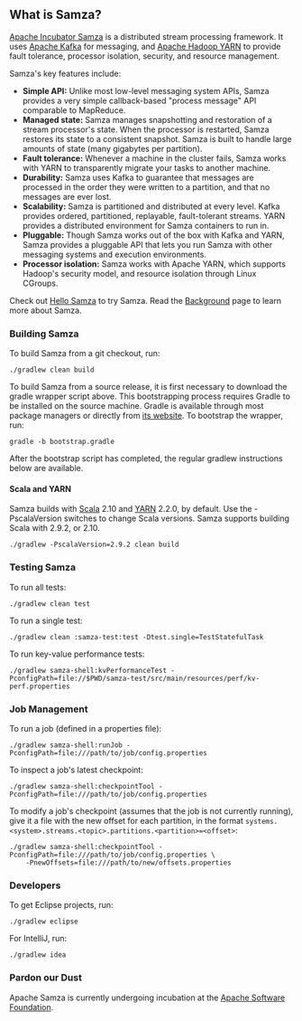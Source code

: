 ## What is Samza?

[Apache Incubator Samza](http://samza.incubator.apache.org/) is a distributed stream processing framework. It uses [Apache Kafka](http://kafka.apache.org) for messaging, and [Apache Hadoop YARN](http://hadoop.apache.org/docs/current/hadoop-yarn/hadoop-yarn-site/YARN.html) to provide fault tolerance, processor isolation, security, and resource management.

Samza's key features include:

* **Simple API:** Unlike most low-level messaging system APIs, Samza provides a very simple callback-based "process message" API comparable to MapReduce.
* **Managed state:** Samza manages snapshotting and restoration of a stream processor's state. When the processor is restarted, Samza restores its state to a consistent snapshot. Samza is built to handle large amounts of state (many gigabytes per partition).
* **Fault tolerance:** Whenever a machine in the cluster fails, Samza works with YARN to transparently migrate your tasks to another machine.
* **Durability:** Samza uses Kafka to guarantee that messages are processed in the order they were written to a partition, and that no messages are ever lost.
* **Scalability:** Samza is partitioned and distributed at every level. Kafka provides ordered, partitioned, replayable, fault-tolerant streams. YARN provides a distributed environment for Samza containers to run in.
* **Pluggable:** Though Samza works out of the box with Kafka and YARN, Samza provides a pluggable API that lets you run Samza with other messaging systems and execution environments.
* **Processor isolation:** Samza works with Apache YARN, which supports Hadoop's security model, and resource isolation through Linux CGroups.

Check out [Hello Samza](https://samza.incubator.apache.org/startup/hello-samza/0.7.0/) to try Samza. Read the [Background](https://samza.incubator.apache.org/learn/documentation/0.7.0/introduction/background.html) page to learn more about Samza.

### Building Samza

To build Samza from a git checkout, run:

    ./gradlew clean build

To build Samza from a source release, it is first necessary to download the gradle wrapper script above. This bootstrapping process requires Gradle to be installed on the source machine.  Gradle is available through most package managers or directly from [its website](http://www.gradle.org/).  To bootstrap the wrapper, run:

    gradle -b bootstrap.gradle

After the bootstrap script has completed, the regular gradlew instructions below are available.

#### Scala and YARN

Samza builds with [Scala](http://www.scala-lang.org/) 2.10 and [YARN](http://hadoop.apache.org/docs/current/hadoop-yarn/hadoop-yarn-site/YARN.html) 2.2.0, by default. Use the -PscalaVersion switches to change Scala versions. Samza supports building Scala with 2.9.2, or 2.10.

    ./gradlew -PscalaVersion=2.9.2 clean build

### Testing Samza

To run all tests:

    ./gradlew clean test

To run a single test:

    ./gradlew clean :samza-test:test -Dtest.single=TestStatefulTask

To run key-value performance tests:

    ./gradlew samza-shell:kvPerformanceTest -PconfigPath=file://$PWD/samza-test/src/main/resources/perf/kv-perf.properties

### Job Management

To run a job (defined in a properties file):

    ./gradlew samza-shell:runJob -PconfigPath=file:///path/to/job/config.properties

To inspect a job's latest checkpoint:

    ./gradlew samza-shell:checkpointTool -PconfigPath=file:///path/to/job/config.properties

To modify a job's checkpoint (assumes that the job is not currently running), give it a file with the new offset for each partition, in the format `systems.<system>.streams.<topic>.partitions.<partition>=<offset>`:

    ./gradlew samza-shell:checkpointTool -PconfigPath=file:///path/to/job/config.properties \
        -PnewOffsets=file:///path/to/new/offsets.properties

### Developers

To get Eclipse projects, run:

    ./gradlew eclipse

For IntelliJ, run:

    ./gradlew idea

### Pardon our Dust

Apache Samza is currently undergoing incubation at the [Apache Software Foundation](http://www.apache.org/).
